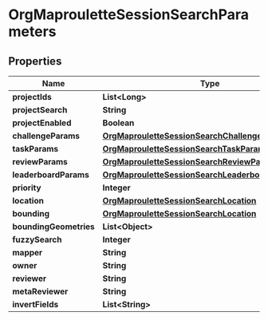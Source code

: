 # OrgMaprouletteSessionSearchParameters

## Properties
Name | Type | Description | Notes
------------ | ------------- | ------------- | -------------
**projectIds** | **List&lt;Long&gt;** |  |  [optional]
**projectSearch** | **String** |  |  [optional]
**projectEnabled** | **Boolean** |  |  [optional]
**challengeParams** | [**OrgMaprouletteSessionSearchChallengeParameters**](OrgMaprouletteSessionSearchChallengeParameters.md) |  | 
**taskParams** | [**OrgMaprouletteSessionSearchTaskParameters**](OrgMaprouletteSessionSearchTaskParameters.md) |  | 
**reviewParams** | [**OrgMaprouletteSessionSearchReviewParameters**](OrgMaprouletteSessionSearchReviewParameters.md) |  | 
**leaderboardParams** | [**OrgMaprouletteSessionSearchLeaderboardParameters**](OrgMaprouletteSessionSearchLeaderboardParameters.md) |  | 
**priority** | **Integer** |  |  [optional]
**location** | [**OrgMaprouletteSessionSearchLocation**](OrgMaprouletteSessionSearchLocation.md) |  |  [optional]
**bounding** | [**OrgMaprouletteSessionSearchLocation**](OrgMaprouletteSessionSearchLocation.md) |  |  [optional]
**boundingGeometries** | **List&lt;Object&gt;** |  |  [optional]
**fuzzySearch** | **Integer** |  |  [optional]
**mapper** | **String** |  |  [optional]
**owner** | **String** |  |  [optional]
**reviewer** | **String** |  |  [optional]
**metaReviewer** | **String** |  |  [optional]
**invertFields** | **List&lt;String&gt;** |  |  [optional]
